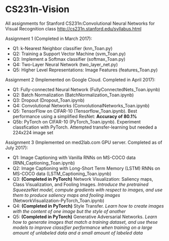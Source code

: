 # CS231n-Vision
All assignments for Stanford CS231n:Convolutional Neural Networks for Visual Recognition class
http://cs231n.stanford.edu/syllabus.html

Assignment 1 (Completed in March 2017): 
- Q1: k-Nearest Neighbor classifier (knn_Toan.py)
- Q2: Training a Support Vector Machine (svm_Toan.py)
- Q3: Implement a Softmax classifier (softmax_Toan.py)
- Q4: Two-Layer Neural Network (two_layer_net.py)
- Q5: Higher Level Representations: Image Features (features_Toan.py)

Assignment 2 (Implemented on Google Cloud. Completed in April 2017):
- Q1: Fully-connected Neural Network (FullyConnectedNets_Toan.ipynb)
- Q2: Batch Normalization (BatchNormalization_Toan.ipynb)
- Q3: Dropout (Dropout_Toan.ipynb)
- Q4: Convolutional Networks (ConvolutionalNetworks_Toan.ipynb)
- Q5: TensorFlow on CIFAR-10 (Tensorflow_Toan.ipynb). Best performance using a simplified ResNet: **Accuracy of 80.1%**
- Q5b: PyTorch on CIFAR-10 (PyTorch_Toan.ipynb). Experiment classfication with PyTorch. Attempted transfer-learning but needed a 224x224 image set

Assignment 3 (Implemented on med2lab.com GPU server. Completed as of July 2017):
- Q1: Image Captioning with Vanilla RNNs on MS-COCO data (RNN_Captioning_Toan.ipynb)
- Q2: Image Captioning with Long-Short Term Memory (LSTM) RNNs on MS-COCO data (LSTM_Captioning_Toan.ipynb)
- Q3: **(Completed in PyTorch)** Network Visualization: Saliency maps, Class Visualization, and Fooling Images. *Introduce the pretrained SqueezeNet model, compute gradients with respect to images, and use them to produce saliency maps and fooling images* (NetworkVisualization-PyTorch_Toan.ipynb)
- Q4: **(Completed in PyTorch)** Style Transfer. *Learn how to create images with the content of one image but the style of another*
- Q5: **(Completed in PyTorch)** Generative Adversarial Networks. *Learn how to generate images that match a training dataset, and use these models to improve classifier performance when training on a large amount of unlabeled data and a small amount of labeled data*

